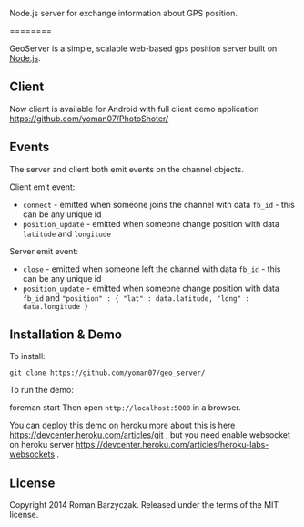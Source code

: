 Node.js server for exchange information about GPS position.

========

GeoServer is a simple, scalable web-based gps position server built on [Node.js](http://nodejs.org).


Client
------

Now client is available for Android with full client demo application https://github.com/yoman07/PhotoShoter/


Events
------

The server and client both emit events on the channel objects.

Client emit event:
* `connect` - emitted when someone joins the channel with data `fb_id` - this can be any unique id
* `position_update` - emitted when someone change position with data `latitude` and `longitude` 


Server emit event:
* `close` - emitted when someone left the channel with data `fb_id` - this can be any unique id
* `position_update` - emitted when someone change position with data `fb_id` and 
                                `"position" : {
                                    "lat" : data.latitude,
                                    "long" : data.longitude
                                 }`
 


Installation & Demo
-------------------

To install:

	git clone https://github.com/yoman07/geo_server/

To run the demo:

  foreman start
  Then open `http://localhost:5000` in a browser.


You can deploy this demo on heroku more about this is here https://devcenter.heroku.com/articles/git , but you need enable websocket on heroku server https://devcenter.heroku.com/articles/heroku-labs-websockets .


License
-------

Copyright 2014 Roman Barzyczak. Released under the terms of the MIT license.
